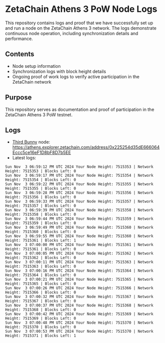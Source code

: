 # ZetaChain Athens 3 PoW Node Logs
This repository contains logs and proof that we have successfully set up and run a node on the ZetaChain Athens 3 network. The logs demonstrate continuous node operation, including synchronization details and performance.

## Contents
- Node setup information
- Synchronization logs with block height details
- Ongoing proof of work logs to verify active participation in the ZetaChain network

## Purpose
This repository serves as documentation and proof of participation in the ZetaChain Athens 3 PoW testnet.

## Logs

- [Third Bunny](https://thirdbunny.xyz/) node: https://athens.explorer.zetachain.com/address/0x225254d35dE666064Eccc5ce16eF1D8bF8D7b5EE
- Latest logs:
```
Sun Nov  3 06:59:12 PM UTC 2024 Your Node Height: 7515353 | Network Height: 7515353 | Blocks Left: 0
Sun Nov  3 06:59:17 PM UTC 2024 Your Node Height: 7515354 | Network Height: 7515354 | Blocks Left: 0
Sun Nov  3 06:59:22 PM UTC 2024 Your Node Height: 7515355 | Network Height: 7515355 | Blocks Left: 0
Sun Nov  3 06:59:28 PM UTC 2024 Your Node Height: 7515356 | Network Height: 7515356 | Blocks Left: 0
Sun Nov  3 06:59:33 PM UTC 2024 Your Node Height: 7515357 | Network Height: 7515357 | Blocks Left: 0
Sun Nov  3 06:59:39 PM UTC 2024 Your Node Height: 7515358 | Network Height: 7515358 | Blocks Left: 0
Sun Nov  3 06:59:44 PM UTC 2024 Your Node Height: 7515359 | Network Height: 7515359 | Blocks Left: 0
Sun Nov  3 06:59:49 PM UTC 2024 Your Node Height: 7515360 | Network Height: 7515360 | Blocks Left: 0
Sun Nov  3 06:59:55 PM UTC 2024 Your Node Height: 7515360 | Network Height: 7515361 | Blocks Left: 1
Sun Nov  3 07:00:00 PM UTC 2024 Your Node Height: 7515361 | Network Height: 7515361 | Blocks Left: 0
Sun Nov  3 07:00:05 PM UTC 2024 Your Node Height: 7515362 | Network Height: 7515362 | Blocks Left: 0
Sun Nov  3 07:00:11 PM UTC 2024 Your Node Height: 7515363 | Network Height: 7515363 | Blocks Left: 0
Sun Nov  3 07:00:16 PM UTC 2024 Your Node Height: 7515364 | Network Height: 7515364 | Blocks Left: 0
Sun Nov  3 07:00:21 PM UTC 2024 Your Node Height: 7515365 | Network Height: 7515365 | Blocks Left: 0
Sun Nov  3 07:00:26 PM UTC 2024 Your Node Height: 7515366 | Network Height: 7515366 | Blocks Left: 0
Sun Nov  3 07:00:32 PM UTC 2024 Your Node Height: 7515367 | Network Height: 7515367 | Blocks Left: 0
Sun Nov  3 07:00:37 PM UTC 2024 Your Node Height: 7515368 | Network Height: 7515368 | Blocks Left: 0
Sun Nov  3 07:00:42 PM UTC 2024 Your Node Height: 7515369 | Network Height: 7515369 | Blocks Left: 0
Sun Nov  3 07:00:48 PM UTC 2024 Your Node Height: 7515370 | Network Height: 7515370 | Blocks Left: 0
Sun Nov  3 07:00:53 PM UTC 2024 Your Node Height: 7515370 | Network Height: 7515371 | Blocks Left: 1
```
